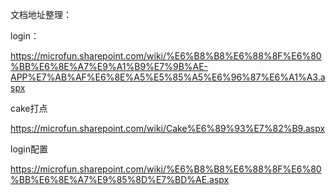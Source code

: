 文档地址整理：

login：

https://microfun.sharepoint.com/wiki/%E6%B8%B8%E6%88%8F%E6%80%BB%E6%8E%A7%E9%A1%B9%E7%9B%AE-APP%E7%AB%AF%E6%8E%A5%E5%85%A5%E6%96%87%E6%A1%A3.aspx



cake打点

https://microfun.sharepoint.com/wiki/Cake%E6%89%93%E7%82%B9.aspx



login配置

https://microfun.sharepoint.com/wiki/%E6%B8%B8%E6%88%8F%E6%80%BB%E6%8E%A7%E9%85%8D%E7%BD%AE.aspx